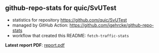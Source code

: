 ## github-repo-stats for quic/SvUTest

- statistics for repository https://github.com/quic/SvUTest
- managed by GitHub Action: https://github.com/jgehrcke/github-repo-stats
- workflow that created this README: `fetch-traffic-stats`

**Latest report PDF**: [report.pdf](https://github.com/njjetha/github-traffic/raw/github-repo-stats/quic/SvUTest/latest-report/report.pdf)

